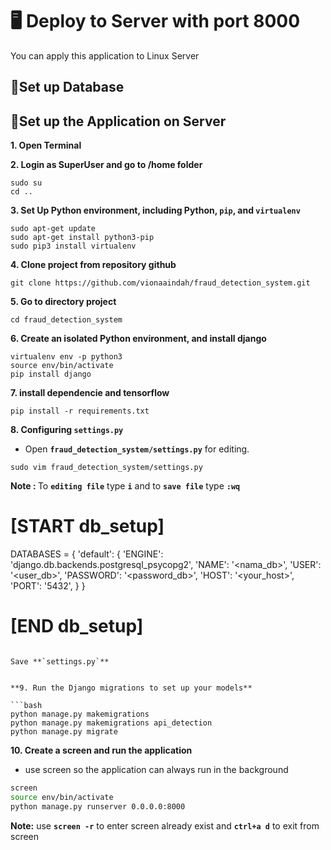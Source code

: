 # 🖥️ Deploy to Server with port 8000

You can apply this application to Linux Server

## 📌Set up Database



## 📌Set up the Application on Server

**1. Open Terminal**

**2. Login as SuperUser and go to /home folder**

```bass
sudo su
cd ..
```

**3. Set Up Python environment, including Python, `pip`, and `virtualenv`**

```bass
sudo apt-get update
sudo apt-get install python3-pip
sudo pip3 install virtualenv
```

**4. Clone project from repository github**

```bass
git clone https://github.com/vionaaindah/fraud_detection_system.git
```

**5. Go to directory project**

```bass
cd fraud_detection_system
```

**6. Create an isolated Python environment, and install django**

```bass
virtualenv env -p python3
source env/bin/activate
pip install django
```

**7. install dependencie and tensorflow**

```bass
pip install -r requirements.txt
```

**8. Configuring **`settings.py`****

- Open **`fraud_detection_system/settings.py`** for editing.

```bass
sudo vim fraud_detection_system/settings.py
```

<b>Note : </b> To **`editing file`**  type **`i`** and to **`save file`** type **`:wq`**


# [START db_setup]
DATABASES = {
    'default': {
        'ENGINE': 'django.db.backends.postgresql_psycopg2',
        'NAME': '<nama_db>',
        'USER': '<user_db>',
        'PASSWORD': '<password_db>',
        'HOST': '<your_host>',
        'PORT': '5432',
    }
}
# [END db_setup]
```

Save **`settings.py`**


**9. Run the Django migrations to set up your models**

```bash
python manage.py makemigrations
python manage.py makemigrations api_detection
python manage.py migrate
```


**10. Create a screen and run the application**

- use screen so the application can always run in the background

```bash
screen
source env/bin/activate
python manage.py runserver 0.0.0.0:8000
```

<b>Note:</b> use **`screen -r`** to enter screen already exist and **`ctrl+a d`** to exit from screen
